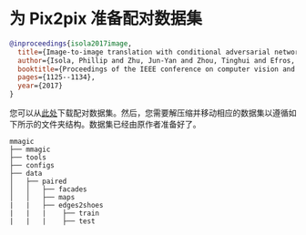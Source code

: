 # 为 Pix2pix 准备配对数据集

<!-- [DATASET] -->

```bibtex
@inproceedings{isola2017image,
  title={Image-to-image translation with conditional adversarial networks},
  author={Isola, Phillip and Zhu, Jun-Yan and Zhou, Tinghui and Efros, Alexei A},
  booktitle={Proceedings of the IEEE conference on computer vision and pattern recognition},
  pages={1125--1134},
  year={2017}
}
```

您可以从[此处](http://efrosgans.eecs.berkeley.edu/pix2pix/datasets/)下载配对数据集。然后，您需要解压缩并移动相应的数据集以遵循如下所示的文件夹结构。数据集已经由原作者准备好了。

```text
mmagic
├── mmagic
├── tools
├── configs
├── data
│   ├── paired
│   │   ├── facades
│   │   ├── maps
|   |   ├── edges2shoes
|   |   |    ├── train
|   |   |    ├── test
```
